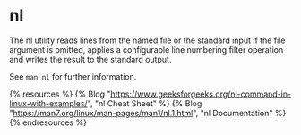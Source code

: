 # nl

The nl utility reads lines from the named file or the standard input if the file argument is omitted, applies a configurable line numbering filter operation and writes the result to the standard output.

See `man nl` for further information.

{% resources %}
  {% Blog "https://www.geeksforgeeks.org/nl-command-in-linux-with-examples/", "nl Cheat Sheet" %}
  {% Blog "https://man7.org/linux/man-pages/man1/nl.1.html", "nl Documentation" %}
{% endresources %}
